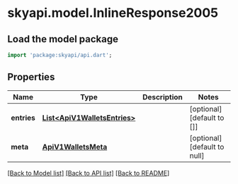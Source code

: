 # skyapi.model.InlineResponse2005

## Load the model package
```dart
import 'package:skyapi/api.dart';
```

## Properties
Name | Type | Description | Notes
------------ | ------------- | ------------- | -------------
**entries** | [**List&lt;ApiV1WalletsEntries&gt;**](ApiV1WalletsEntries.md) |  | [optional] [default to []]
**meta** | [**ApiV1WalletsMeta**](ApiV1WalletsMeta.md) |  | [optional] [default to null]

[[Back to Model list]](../README.md#documentation-for-models) [[Back to API list]](../README.md#documentation-for-api-endpoints) [[Back to README]](../README.md)


